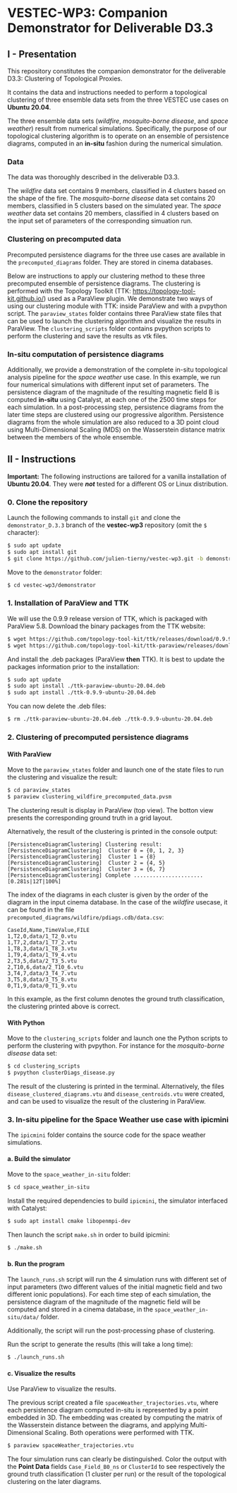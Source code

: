 # VESTEC-WP3: Companion Demonstrator for Deliverable D3.3

## I - Presentation
This repository constitutes the companion demonstrator for the deliverable
D3.3: Clustering of Topological Proxies. 

It contains the data and instructions needed to perform a topological clustering of three
ensemble data sets from the three VESTEC use cases on **Ubuntu 20.04**.

The three ensemble data sets
(*wildfire*, *mosquito-borne disease*, and *space weather*) result from
numerical simulations.
Specifically, the purpose of our topological clustering algorithm is to
operate on an ensemble of persistence diagrams, computed in an **in-situ**
fashion during the numerical simulation.

### Data
The data was thoroughly described in the deliverable D3.3.

The *wildfire* data set contains 9 members, classified in 4 clusters based on
the shape of the fire.
The *mosquito-borne disease* data set contains 20 members, classified in 5
clusters based on the simulated year.
The *space weather* data set contains 20 members, classified in 4 clusters
based on the input set of parameters of the corresponding simuation run.

### Clustering on precomputed data
Precomputed persistence diagrams for the three use cases are available in the
`precomputed_diagrams` folder. They are stored in cinema databases.

Below are instructions to apply our clustering method to these three precomputed ensemble of persistence diagrams.
The clustering is performed with the Topology Toolkit (TTK: https://topology-tool-kit.github.io/) used as a ParaView plugin.
We demonstrate two ways of using our clustering module with TTK: inside
ParaView and with a pvpython script.
The `paraview_states` folder contains three ParaView state files that can be
used to launch the clustering algorithm and visualize the results in ParaView.
The `clustering_scripts` folder contains pvpython scripts to perform the
clustering and save the results as vtk files.

### In-situ computation of persistence diagrams
Additionally, we provide a demonstration of the complete in-situ topological
analysis pipeline for the *space weather* use case. In this example, we run four
numerical simulations with different input set of parameters. The persistence
diagram of the magnitude of the resulting magnetic field B is computed
**in-situ** using Catalyst, at
each one of the 2500 time steps for each simulation.
In a post-processing step, persistence diagrams from the later time
steps are clustered using our progressive algorithm. 
Persistence diagrams from the whole simulation are also reduced to a 3D point
cloud using Multi-Dimensional Scaling (MDS) on the Wasserstein distance matrix
between the members of the whole ensemble.



## II - Instructions

**Important:** The following instructions are tailored for a vanilla
installation of **Ubuntu 20.04**. They were ***not*** tested for a different OS or
Linux distribution.

### 0. Clone the repository
Launch the following commands to install `git` and clone the
`demonstrator_D.3.3` branch of the **vestec-wp3** repository (omit
the `$` character):
```bash
$ sudo apt update
$ sudo apt install git
$ git clone https://github.com/julien-tierny/vestec-wp3.git -b demonstrator_D.3.3
```
Move to the `demonstrator` folder:
```bash
$ cd vestec-wp3/demonstrator
```

### 1. Installation of ParaView and TTK

We will use the 0.9.9 release version of TTK, which is packaged with ParaView 5.8.
Download the binary packages from the TTK website:
```bash
$ wget https://github.com/topology-tool-kit/ttk/releases/download/0.9.9/ttk-0.9.9-ubuntu-20.04.deb
$ wget https://github.com/topology-tool-kit/ttk-paraview/releases/download/v5.8.1/ttk-paraview-ubuntu-20.04.deb
```
And install the .deb packages (ParaView **then** TTK). It is best to update the
packages information prior to the installation:
```bash
$ sudo apt update
$ sudo apt install ./ttk-paraview-ubuntu-20.04.deb
$ sudo apt install ./ttk-0.9.9-ubuntu-20.04.deb
```
You can now delete the .deb files:
```bash
$ rm ./ttk-paraview-ubuntu-20.04.deb ./ttk-0.9.9-ubuntu-20.04.deb
```

### 2. Clustering of precomputed persistence diagrams
#### With ParaView
Move to the `paraview_states` folder and launch one of the state files to run
the clustering and visualize the result:
```bash
$ cd paraview_states
$ paraview clustering_wildfire_precomputed_data.pvsm
```
The clustering result is display in ParaView (top view). The botton view
presents the corresponding ground truth in a grid layout.

Alternatively, the result of the clustering is printed in the console output:
```console
[PersistenceDiagramClustering] Clustering result:
[PersistenceDiagramClustering]  Cluster 0 = {0, 1, 2, 3}
[PersistenceDiagramClustering]  Cluster 1 = {8}
[PersistenceDiagramClustering]  Cluster 2 = {4, 5}
[PersistenceDiagramClustering]  Cluster 3 = {6, 7}
[PersistenceDiagramClustering] Complete ...................... [0.281s|12T|100%]
```
The index of the diagrams in each cluster is given by the order of the diagram
in the input cinema database. In the case of the *wildfire* usecase, it can be
found in the file `precomputed_diagrams/wildfire/pdiags.cdb/data.csv`:
```
CaseId,Name,TimeValue,FILE
1,T2,0,data/1_T2_0.vtu
1,T7,2,data/1_T7_2.vtu
1,T8,3,data/1_T8_3.vtu
1,T9,4,data/1_T9_4.vtu
2,T3,5,data/2_T3_5.vtu
2,T10,6,data/2_T10_6.vtu
3,T4,7,data/3_T4_7.vtu
3,T5,8,data/3_T5_8.vtu
0,T1,9,data/0_T1_9.vtu
```
In this example, as the first column denotes the ground truth classification,
the clustering printed above is correct.

#### With Python
Move to the `clustering_scripts` folder and launch one the Python scripts to
perform the clustering with pvpython. For instance for the *mosquito-borne
disease* data set:
```bash
$ cd clustering_scripts
$ pvpython clusterDiags_disease.py
```
The result of the clustering is printed in the terminal.
Alternatively, the files `disease_clustered_diagrams.vtu` and
`disease_centroids.vtu` were created, and can be used to visualize the result
of the clustering in ParaView.

### 3. In-situ pipeline for the Space Weather use case with ipicmini
The `ipicmini` folder contains the source code for the space weather simulations.
#### a. Build the simulator
Move to the `space_weather_in-situ` folder:
```bash
$ cd space_weather_in-situ
```
Install the required dependencies to build `ipicmini`, the simulator interfaced with Catalyst:
```bash
$ sudo apt install cmake libopenmpi-dev
```
Then launch the script `make.sh` in order to build ipicmini:
```bash
$ ./make.sh
```
#### b. Run the program
The `launch_runs.sh` script will run the 4 simulation runs with different
set of input parameters (two different values of the initial magnetic field and
two different ionic populations). For each time step of each simulation, the
persistence diagram of the magnitude of the magnetic field will be computed
and stored in a cinema database, in the `space_weather_in-situ/data/` folder.

Additionally, the script will run the post-processing phase of clustering.

Run the script to generate the results (this will take a long time):
```bash
$ ./launch_runs.sh
```

#### c. Visualize the results

Use ParaView to visualize the results. 

The previous script created a file
`spaceWeather_trajectories.vtu`, where each persistence diagram computed in-situ is represented by a 
point embedded in 3D. The embedding was created by computing the matrix of the
Wasserstein distance between the diagrams, and applying Multi-Dimensional
Scaling. Both operations were performed with TTK.

```bash
$ paraview spaceWeather_trajectories.vtu
```
The four simulation runs can clearly be distinguished. Color the output with
the **Point Data** fields `Case_Field_B0_ns` or `ClusterId` to see respectively the ground truth classification (1
cluster per run) or the result of the topological clustering on the later
diagrams.
